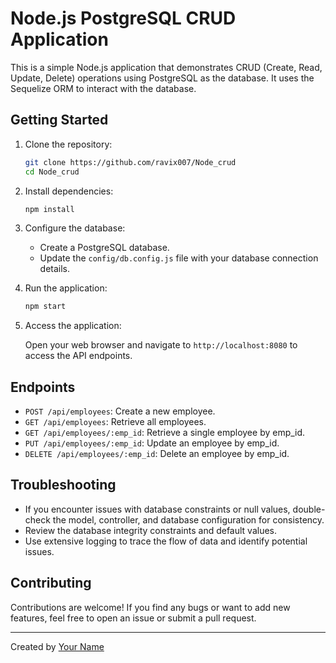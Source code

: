 
# Node.js PostgreSQL CRUD Application

This is a simple Node.js application that demonstrates CRUD (Create, Read, Update, Delete) operations using PostgreSQL as the database. It uses the Sequelize ORM to interact with the database.

## Getting Started

1. Clone the repository:

   ```bash
   git clone https://github.com/ravix007/Node_crud
   cd Node_crud
   ```

2. Install dependencies:

   ```bash
   npm install
   ```

3. Configure the database:

   - Create a PostgreSQL database.
   - Update the `config/db.config.js` file with your database connection details.

4. Run the application:

   ```bash
   npm start
   ```

5. Access the application:

   Open your web browser and navigate to `http://localhost:8080` to access the API endpoints.

## Endpoints

- `POST /api/employees`: Create a new employee.
- `GET /api/employees`: Retrieve all employees.
- `GET /api/employees/:emp_id`: Retrieve a single employee by emp_id.
- `PUT /api/employees/:emp_id`: Update an employee by emp_id.
- `DELETE /api/employees/:emp_id`: Delete an employee by emp_id.

## Troubleshooting

- If you encounter issues with database constraints or null values, double-check the model, controller, and database configuration for consistency.
- Review the database integrity constraints and default values.
- Use extensive logging to trace the flow of data and identify potential issues.

## Contributing

Contributions are welcome! If you find any bugs or want to add new features, feel free to open an issue or submit a pull request.


---

Created by [Your Name](https://github.com/ravix007)
```

